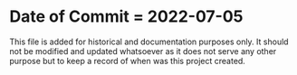 # Date of Commit = 2022-07-05

This file is added for historical and documentation purposes only.
It should not be modified and updated whatsoever as it does not serve any other purpose but to keep a record of when was this project created.